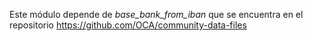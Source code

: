 Este módulo depende de *base_bank_from_iban* que se encuentra en el
repositorio <https://github.com/OCA/community-data-files>
